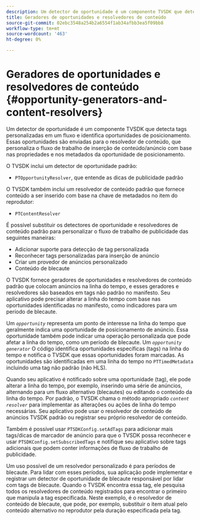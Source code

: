 ```yaml
---
description: Um detector de oportunidade é um componente TVSDK que detecta tags personalizadas em um fluxo e identifica oportunidades de posicionamento. Essas oportunidades são enviadas para o resolvedor de conteúdo, que personaliza o fluxo de trabalho de inserção de conteúdo/anúncio com base nas propriedades e nos metadados da oportunidade de posicionamento.
title: Geradores de oportunidades e resolvedores de conteúdo
source-git-commit: 02ebc3548a254b2a6554f1ab34afbb3ea5f09bb8
workflow-type: tm+mt
source-wordcount: '463'
ht-degree: 0%

---
```


# Geradores de oportunidades e resolvedores de conteúdo {#opportunity-generators-and-content-resolvers}

Um detector de oportunidade é um componente TVSDK que detecta tags personalizadas em um fluxo e identifica oportunidades de posicionamento. Essas oportunidades são enviadas para o resolvedor de conteúdo, que personaliza o fluxo de trabalho de inserção de conteúdo/anúncio com base nas propriedades e nos metadados da oportunidade de posicionamento.

O TVSDK inclui um detector de oportunidade padrão:

* `PTOpportunityResolver`, que entende as dicas de publicidade padrão

O TVSDK também inclui um resolvedor de conteúdo padrão que fornece conteúdo a ser inserido com base na chave de metadados no item do reprodutor:

* `PTContentResolver`

É possível substituir os detectores de oportunidade e resolvedores de conteúdo padrão para personalizar o fluxo de trabalho de publicidade das seguintes maneiras:

* Adicionar suporte para detecção de tag personalizada
* Reconhecer tags personalizadas para inserção de anúncio
* Criar um provedor de anúncios personalizado
* Conteúdo de blecaute

<!--<a id="section_C2BA8F50230E4010ABFCD5D976BC1217"></a>-->

O TVSDK fornece geradores de oportunidades e resolvedores de conteúdo padrão que colocam anúncios na linha do tempo, e esses geradores e resolvedores são baseados em tags não padrão no manifesto. Seu aplicativo pode precisar alterar a linha do tempo com base nas oportunidades identificadas no manifesto, como indicadores para um período de blecaute.

Um *`opportunity`* representa um ponto de interesse na linha do tempo que geralmente indica uma oportunidade de posicionamento de anúncio. Essa oportunidade também pode indicar uma operação personalizada que pode afetar a linha do tempo, como um período de blecaute. Um *`opportunity generator`* O código identifica oportunidades específicas (tags) na linha do tempo e notifica o TVSDK que essas oportunidades foram marcadas. As oportunidades são identificadas em uma linha do tempo no `PTTimedMetadata` incluindo uma tag não padrão (não HLS).

Quando seu aplicativo é notificado sobre uma oportunidade (tag), ele pode alterar a linha do tempo, por exemplo, inserindo uma série de anúncios, alternando para um fluxo alternativo (blecautes) ou editando o conteúdo da linha do tempo. Por padrão, o TVSDK chama o método apropriado *`content resolver`* para implementar as alterações ou ações de linha do tempo necessárias. Seu aplicativo pode usar o resolvedor de conteúdo de anúncios TVSDK padrão ou registrar seu próprio resolvedor de conteúdo.

Também é possível usar `PTSDKConfig.setAdTags` para adicionar mais tags/dicas de marcador de anúncio para que o TVSDK possa reconhecer e usar `PTSDKConfig.setSubscribedTags` e notifique seu aplicativo sobre tags adicionais que podem conter informações de fluxo de trabalho de publicidade.

Um uso possível de um resolvedor personalizado é para períodos de blecaute. Para lidar com esses períodos, sua aplicação pode implementar e registrar um detector de oportunidade de blecaute responsável por lidar com tags de blecaute. Quando o TVSDK encontra essa tag, ele pesquisa todos os resolvedores de conteúdo registrados para encontrar o primeiro que manipula a tag especificada. Neste exemplo, é o resolvedor de conteúdo de blecaute, que pode, por exemplo, substituir o item atual pelo conteúdo alternativo no reprodutor pela duração especificada pela tag.
